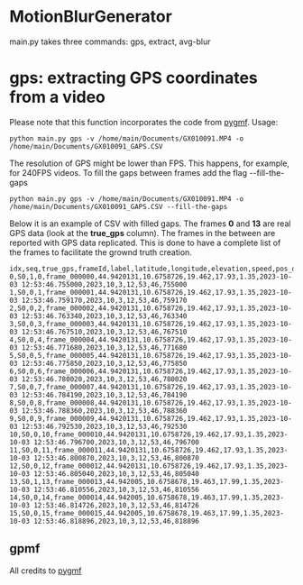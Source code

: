# MotionBlurGenerator
main.py takes three commands: gps, extract, avg-blur

# gps: extracting GPS coordinates from a video
Please note that this function incorporates the code from [pygmf](https://github.com/alexis-mignon/pygpmf).<bf/>
Usage:
```
python main.py gps -v /home/main/Documents/GX010091.MP4 -o /home/main/Documents/GX010091_GAPS.CSV
```
The resolution of GPS might be lower than FPS. This happens, for example, for 240FPS videos.
To fill the gaps between frames add the flag --fill-the-gaps

```
python main.py gps -v /home/main/Documents/GX010091.MP4 -o /home/main/Documents/GX010091_GAPS.CSV --fill-the-gaps
```

Below it is an example of CSV with filled gaps. The frames **0** and **13** are real GPS data (look at the __true_gps__ column). The frames in the between are reported with GPS data replicated. This is done to have a complete list of the frames to facilitate the grownd truth creation.

```
idx,seq,true_gps,frameId,label,latitude,longitude,elevation,speed,pos_diluition,datetime,yy,MM,dd,hh,mm,ss,us
0,S0,1,0,frame_000000,44.9420131,10.6758726,19.462,17.93,1.35,2023-10-03 12:53:46.755000,2023,10,3,12,53,46,755000
1,S0,0,1,frame_000001,44.9420131,10.6758726,19.462,17.93,1.35,2023-10-03 12:53:46.759170,2023,10,3,12,53,46,759170
2,S0,0,2,frame_000002,44.9420131,10.6758726,19.462,17.93,1.35,2023-10-03 12:53:46.763340,2023,10,3,12,53,46,763340
3,S0,0,3,frame_000003,44.9420131,10.6758726,19.462,17.93,1.35,2023-10-03 12:53:46.767510,2023,10,3,12,53,46,767510
4,S0,0,4,frame_000004,44.9420131,10.6758726,19.462,17.93,1.35,2023-10-03 12:53:46.771680,2023,10,3,12,53,46,771680
5,S0,0,5,frame_000005,44.9420131,10.6758726,19.462,17.93,1.35,2023-10-03 12:53:46.775850,2023,10,3,12,53,46,775850
6,S0,0,6,frame_000006,44.9420131,10.6758726,19.462,17.93,1.35,2023-10-03 12:53:46.780020,2023,10,3,12,53,46,780020
7,S0,0,7,frame_000007,44.9420131,10.6758726,19.462,17.93,1.35,2023-10-03 12:53:46.784190,2023,10,3,12,53,46,784190
8,S0,0,8,frame_000008,44.9420131,10.6758726,19.462,17.93,1.35,2023-10-03 12:53:46.788360,2023,10,3,12,53,46,788360
9,S0,0,9,frame_000009,44.9420131,10.6758726,19.462,17.93,1.35,2023-10-03 12:53:46.792530,2023,10,3,12,53,46,792530
10,S0,0,10,frame_000010,44.9420131,10.6758726,19.462,17.93,1.35,2023-10-03 12:53:46.796700,2023,10,3,12,53,46,796700
11,S0,0,11,frame_000011,44.9420131,10.6758726,19.462,17.93,1.35,2023-10-03 12:53:46.800870,2023,10,3,12,53,46,800870
12,S0,0,12,frame_000012,44.9420131,10.6758726,19.462,17.93,1.35,2023-10-03 12:53:46.805040,2023,10,3,12,53,46,805040
13,S0,1,13,frame_000013,44.942005,10.6758678,19.463,17.99,1.35,2023-10-03 12:53:46.810556,2023,10,3,12,53,46,810556
14,S0,0,14,frame_000014,44.942005,10.6758678,19.463,17.99,1.35,2023-10-03 12:53:46.814726,2023,10,3,12,53,46,814726
15,S0,0,15,frame_000015,44.942005,10.6758678,19.463,17.99,1.35,2023-10-03 12:53:46.818896,2023,10,3,12,53,46,818896
```



## gpmf
All credits to [pygmf](https://github.com/alexis-mignon/pygpmf)